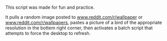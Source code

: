 This script was made for fun and practice.

It pulls a random image posted to www.reddit.com/r/wallpaper or www.reddit.com/r/wallpapers, pastes a picture of a bird of the appropriate resolution in the bottem right corner, then activates a batch script that attempts to force the desktop to refresh. 
